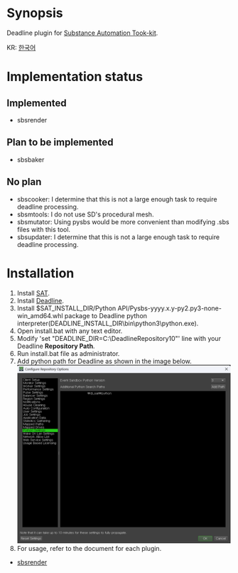 # Synopsis

Deadline plugin for [Substance Automation Took-kit](https://helpx.adobe.com/substance-3d-sat.html).

KR: [한국어](README-kr.md)

# Implementation status

## Implemented

- sbsrender

## Plan to be implemented

- sbsbaker

## No plan

- sbscooker: I determine that this is not a large enough task to require deadline processing.
- sbsmtools: I do not use SD's procedural mesh.
- sbsmutator: Using pysbs would be more convenient than modifying .sbs files with this tool.
- sbsupdater: I determine that this is not a large enough task to require deadline processing.

# Installation

1. Install [SAT](https://helpx.adobe.com/substance-3d-sat.html).
2. Install [Deadline](https://aws.amazon.com/ko/thinkbox-deadline/).
3. Install \$SAT_INSTALL_DIR/Python API/Pysbs-yyyy.x.y-py2.py3-none-win_amd64.whl package to Deadline python
   interpreter(DEADLINE_INSTALL_DIR\bin\python3\python.exe).
4. Open install.bat with any text editor.
5. Modify 'set "DEADLINE_DIR=C:\DeadlineRepository10"' line with your Deadline **Repository Path**.
6. Run install.bat file as administrator.
7. Add python path for Deadline as shown in the image below.
   ![setPythonPath](img/setPythonPath.png)
8. For usage, refer to the document for each plugin.

- [sbsrender](plugins/sbsrender/README-kr.md)
